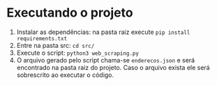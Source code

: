 # Executando o projeto

1. Instalar as dependências: na pasta raiz execute `pip install requirements.txt`
2. Entre na pasta src: `cd src/`
3. Execute o script: `python3 web_scraping.py`
4. O arquivo gerado pelo script chama-se `enderecos.json` e será encontrado na pasta raiz do projeto. Caso o arquivo exista ele será sobrescrito ao executar o código. 
